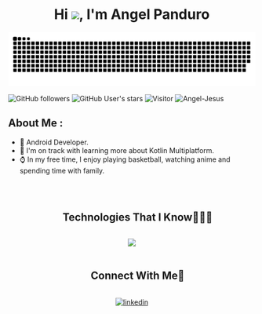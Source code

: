 <h1 align="center">Hi <img src="https://media.giphy.com/media/hvRJCLFzcasrR4ia7z/giphy.gif" width="35">, I'm Angel Panduro</h1>

<!--- snake -->
<div align="center">
  <img  src="https://github.com/1999AZZAR/1999AZZAR/blob/readme/resources/img/grid-snake.svg"
       alt="snake" /></a>
</div>


![GitHub followers](https://img.shields.io/github/followers/Angel-Jesus?style=social) ![GitHub User's stars](https://img.shields.io/github/stars/Angel-Jesus?style=social) ![Visitor](https://visitor-badge.laobi.icu/badge?page_id=Angel-Jesus.repoName) 
<img src="https://komarev.com/ghpvc/?username=Angel-Jesus" alt="Angel-Jesus" />

## About Me :

- 📱 Android Developer.
- 📖 I'm on track with learning more about Kotlin Multiplatform.
- ⌚ In my free time, I enjoy playing basketball, watching anime and spending time with family.
<br>

<div id="user-content-toc">
  <ul align="center">
    <summary><h2 style="display: inline-block">Technologies That I Know👨🏻‍💻</h2></summary>
  </ul>
</div>
<!--tech stack icons-->
<p align="center">
  <a href="https://skillicons.dev">
    <img src="https://skillicons.dev/icons?i=idea,androidstudio,kotlin,c,cpp,firebase,git,github,postman&perline=12" />
  </a>
</p>

<!-- Connect with me -->
<!--h2 without bottom border-->
<div id="user-content-toc">
  <ul align="center">
    <summary><h2 style="display: inline-block">Connect With Me🤝</h2></summary>
  </ul>
</div>
<p align="center">
<a href="https://www.linkedin.com/in/angel-jesus-panduro-ruiz-6215aa200/" target="blank"><img align="center" src="https://user-images.githubusercontent.com/88904952/234979284-68c11d7f-1acc-4f0c-ac78-044e1037d7b0.png" alt="linkedin" height="50" width="50" /></a>
  
</p>


